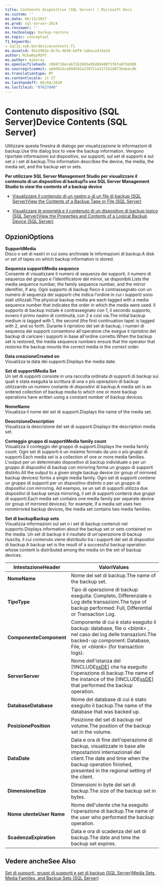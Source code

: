 ```yaml
---
title: Contenuto dispositivo (SQL Server) | Microsoft Docs
ms.custom: ''
ms.date: 06/13/2017
ms.prod: sql-server-2014
ms.reviewer: ''
ms.technology: backup-restore
ms.topic: conceptual
f1_keywords:
- sql12.swb.bnrdevicecontents.f1
ms.assetid: 95e1902e-8c7a-4830-bdf9-1a6aca414a24
author: MikeRayMSFT
ms.author: mikeray
ms.openlocfilehash: c904718eca671b1965a95d0d400f3f6fa075b500
ms.sourcegitcommit: ad4d92dce894592a259721a1571b1d8736abacdb
ms.translationtype: MT
ms.contentlocale: it-IT
ms.lasthandoff: 08/04/2020
ms.locfileid: "87627840"
---
```

# <a name="device-contents-sql-server"></a><span data-ttu-id="a75b4-102">Contenuto dispositivo (SQL Server)</span><span class="sxs-lookup"><span data-stu-id="a75b4-102">Device Contents (SQL Server)</span></span>
  <span data-ttu-id="a75b4-103">Utilizzare questa finestra di dialogo per visualizzazione le informazioni di backup.</span><span class="sxs-lookup"><span data-stu-id="a75b4-103">Use this dialog box to view the backup information.</span></span> <span data-ttu-id="a75b4-104">Vengono riportate informazioni sul dispositivo, sui supporti, sul set di supporti e sul set o i set di backup.</span><span class="sxs-lookup"><span data-stu-id="a75b4-104">This information describes the device, the media, the media set, and the backup set or sets.</span></span>  
  
 <span data-ttu-id="a75b4-105">**Per utilizzare SQL Server Management Studio per visualizzare il contenuto di un dispositivo di backup**</span><span class="sxs-lookup"><span data-stu-id="a75b4-105">**To use SQL Server Management Studio to view the contents of a backup device**</span></span>  
  
-   [<span data-ttu-id="a75b4-106">Visualizzare il contenuto di un nastro o di un file di backup &#40;SQL Server&#41;</span><span class="sxs-lookup"><span data-stu-id="a75b4-106">View the Contents of a Backup Tape or File &#40;SQL Server&#41;</span></span>](view-the-contents-of-a-backup-tape-or-file-sql-server.md)  
  
-   [<span data-ttu-id="a75b4-107">Visualizzare le proprietà e il contenuto di un dispositivo di backup logico &#40;SQL Server&#41;</span><span class="sxs-lookup"><span data-stu-id="a75b4-107">View the Properties and Contents of a Logical Backup Device &#40;SQL Server&#41;</span></span>](view-the-properties-and-contents-of-a-logical-backup-device-sql-server.md)  
  
## <a name="options"></a><span data-ttu-id="a75b4-108">Opzioni</span><span class="sxs-lookup"><span data-stu-id="a75b4-108">Options</span></span>  
 <span data-ttu-id="a75b4-109">**Supporti**</span><span class="sxs-lookup"><span data-stu-id="a75b4-109">**Media**</span></span>  
 <span data-ttu-id="a75b4-110">Disco o set di nastri in cui sono archiviate le informazioni di backup.</span><span class="sxs-lookup"><span data-stu-id="a75b4-110">A disk or set of tapes on which backup information is stored.</span></span>  
  
 <span data-ttu-id="a75b4-111">**Sequenza supporti**</span><span class="sxs-lookup"><span data-stu-id="a75b4-111">**Media sequence**</span></span>  
 <span data-ttu-id="a75b4-112">Consente di visualizzare il numero di sequenza dei supporti, il numero di sequenza del gruppo e l'identificatore del mirror, se disponibili.</span><span class="sxs-lookup"><span data-stu-id="a75b4-112">Lists the media sequence number, the family sequence number, and the mirror identifier, if any.</span></span> <span data-ttu-id="a75b4-113">Ogni supporto di backup fisico è contrassegnato con un numero di sequenza dei supporti che indica l'ordine in cui i supporti sono stati utilizzati.</span><span class="sxs-lookup"><span data-stu-id="a75b4-113">The physical backup media are each tagged with a media sequence number that indicates the order in which the media were used.</span></span> <span data-ttu-id="a75b4-114">Il supporto di backup iniziale è contrassegnato con 1, il secondo supporto, ovvero il primo nastro di continuità, con 2 e così via.</span><span class="sxs-lookup"><span data-stu-id="a75b4-114">The initial backup medium is tagged with 1, the second (the first continuation tape) is tagged with 2, and so forth.</span></span> <span data-ttu-id="a75b4-115">Durante il ripristino del set di backup, i numeri di sequenza dei supporti consentono all'operatore che esegue il ripristino del backup di caricare i supporti in base all'ordine corretto.</span><span class="sxs-lookup"><span data-stu-id="a75b4-115">When the backup set is restored, the media sequence numbers ensure that the operator that restores the backup mounts the correct media in the correct order.</span></span>  
  
 <span data-ttu-id="a75b4-116">**Data creazione**</span><span class="sxs-lookup"><span data-stu-id="a75b4-116">**Created on**</span></span>  
 <span data-ttu-id="a75b4-117">Visualizza la data dei supporti.</span><span class="sxs-lookup"><span data-stu-id="a75b4-117">Displays the media date.</span></span>  
  
 <span data-ttu-id="a75b4-118">**Set di supporti**</span><span class="sxs-lookup"><span data-stu-id="a75b4-118">**Media Set**</span></span>  
 <span data-ttu-id="a75b4-119">Un set di supporti consiste in una raccolta ordinata di supporti di backup sui quali è stata eseguita la scrittura di una o più operazioni di backup utilizzando un numero costante di dispositivi di backup.</span><span class="sxs-lookup"><span data-stu-id="a75b4-119">A media set is an ordered collection of backup media to which one or more backup operations have written using a constant number of backup devices.</span></span>  
  
 <span data-ttu-id="a75b4-120">**Nome**</span><span class="sxs-lookup"><span data-stu-id="a75b4-120">**Name**</span></span>  
 <span data-ttu-id="a75b4-121">Visualizza il nome del set di supporti.</span><span class="sxs-lookup"><span data-stu-id="a75b4-121">Displays the name of the media set.</span></span>  
  
 <span data-ttu-id="a75b4-122">**Descrizione**</span><span class="sxs-lookup"><span data-stu-id="a75b4-122">**Description**</span></span>  
 <span data-ttu-id="a75b4-123">Visualizza la descrizione del set di supporti.</span><span class="sxs-lookup"><span data-stu-id="a75b4-123">Displays the description media set.</span></span>  
  
 <span data-ttu-id="a75b4-124">**Conteggio gruppo di supporti**</span><span class="sxs-lookup"><span data-stu-id="a75b4-124">**Media family count**</span></span>  
 <span data-ttu-id="a75b4-125">Visualizza il conteggio del gruppo di supporti.</span><span class="sxs-lookup"><span data-stu-id="a75b4-125">Displays the media family count.</span></span> <span data-ttu-id="a75b4-126">Ogni set di supporti è un insieme formato da uno o più gruppi di supporti.</span><span class="sxs-lookup"><span data-stu-id="a75b4-126">Each media set is a collection of one or more media families.</span></span> <span data-ttu-id="a75b4-127">L'output per un determinato dispositivo di backup individuale o per un gruppo di dispositivi di backup con mirroring forma un gruppo di supporti distinto.</span><span class="sxs-lookup"><span data-stu-id="a75b4-127">All the output to a given single backup device (or group of mirrored backup devices) forms a single media family.</span></span> <span data-ttu-id="a75b4-128">Ogni set di supporti contiene un gruppo di supporti per un dispositivo distinto o per un gruppo di dispositivi con mirroring. Ad esempio, se un set di supporti utilizza due dispositivi di backup senza mirroring, il set di supporti conterrà due gruppi di supporti.</span><span class="sxs-lookup"><span data-stu-id="a75b4-128">Each media set contains one media family per separate device (or group of mirrored devices); for example, if a media set uses two nonmirrored backup devices, the media set contains two media families.</span></span>  
  
 <span data-ttu-id="a75b4-129">**Set di backup**</span><span class="sxs-lookup"><span data-stu-id="a75b4-129">**Backup sets**</span></span>  
 <span data-ttu-id="a75b4-130">Visualizza informazioni sul set o i set di backup contenuti nel supporto.</span><span class="sxs-lookup"><span data-stu-id="a75b4-130">Displays information about the backup set or sets contained on the media.</span></span> <span data-ttu-id="a75b4-131">Un set di backup è il risultato di un'operazione di backup riuscita, il cui contenuto viene distribuito tra i supporti del set di dispositivi di backup.</span><span class="sxs-lookup"><span data-stu-id="a75b4-131">A backup set is the result of a successful backup operation whose content is distributed among the media on the set of backup devices.</span></span>  
  
|<span data-ttu-id="a75b4-132">Intestazione</span><span class="sxs-lookup"><span data-stu-id="a75b4-132">Header</span></span>|<span data-ttu-id="a75b4-133">Valori</span><span class="sxs-lookup"><span data-stu-id="a75b4-133">Values</span></span>|  
|------------|------------|  
|<span data-ttu-id="a75b4-134">**Nome**</span><span class="sxs-lookup"><span data-stu-id="a75b4-134">**Name**</span></span>|<span data-ttu-id="a75b4-135">Nome del set di backup.</span><span class="sxs-lookup"><span data-stu-id="a75b4-135">The name of the backup set.</span></span>|  
|<span data-ttu-id="a75b4-136">**Tipo**</span><span class="sxs-lookup"><span data-stu-id="a75b4-136">**Type**</span></span>|<span data-ttu-id="a75b4-137">Tipo di operazione di backup eseguita: Completo, Differenziale o Log delle transazioni.</span><span class="sxs-lookup"><span data-stu-id="a75b4-137">The type of backup performed: Full, Differential or Transaction Log.</span></span>|  
|<span data-ttu-id="a75b4-138">**Componente**</span><span class="sxs-lookup"><span data-stu-id="a75b4-138">**Component**</span></span>|<span data-ttu-id="a75b4-139">Componente di cui è stato eseguito il backup: database, file o *\<blank>* , nel caso dei log delle transazioni.</span><span class="sxs-lookup"><span data-stu-id="a75b4-139">The backed-up component: Database, File, or *\<blank>* (for transaction logs).</span></span>|  
|<span data-ttu-id="a75b4-140">**Server**</span><span class="sxs-lookup"><span data-stu-id="a75b4-140">**Server**</span></span>|<span data-ttu-id="a75b4-141">Nome dell'istanza del [!INCLUDE[ssDE](../../includes/ssde-md.md)] che ha eseguito l'operazione di backup.</span><span class="sxs-lookup"><span data-stu-id="a75b4-141">The name of the instance of the [!INCLUDE[ssDE](../../includes/ssde-md.md)] that performed the backup operation.</span></span>|  
|<span data-ttu-id="a75b4-142">**Database**</span><span class="sxs-lookup"><span data-stu-id="a75b4-142">**Database**</span></span>|<span data-ttu-id="a75b4-143">Nome del database di cui è stato eseguito il backup.</span><span class="sxs-lookup"><span data-stu-id="a75b4-143">The name of the database that was backed up.</span></span>|  
|<span data-ttu-id="a75b4-144">**Posizione**</span><span class="sxs-lookup"><span data-stu-id="a75b4-144">**Position**</span></span>|<span data-ttu-id="a75b4-145">Posizione del set di backup nel volume.</span><span class="sxs-lookup"><span data-stu-id="a75b4-145">The position of the backup set in the volume.</span></span>|  
|<span data-ttu-id="a75b4-146">**Data**</span><span class="sxs-lookup"><span data-stu-id="a75b4-146">**Date**</span></span>|<span data-ttu-id="a75b4-147">Data e ora di fine dell'operazione di backup, visualizzate in base alle impostazioni internazionali del client.</span><span class="sxs-lookup"><span data-stu-id="a75b4-147">The date and time when the backup operation finished, presented in the regional setting of the client.</span></span>|  
|<span data-ttu-id="a75b4-148">**Dimensione**</span><span class="sxs-lookup"><span data-stu-id="a75b4-148">**Size**</span></span>|<span data-ttu-id="a75b4-149">Dimensioni in byte del set di backup.</span><span class="sxs-lookup"><span data-stu-id="a75b4-149">The size of the backup set in bytes.</span></span>|  
|<span data-ttu-id="a75b4-150">**Nome utente**</span><span class="sxs-lookup"><span data-stu-id="a75b4-150">**User Name**</span></span>|<span data-ttu-id="a75b4-151">Nome dell'utente che ha eseguito l'operazione di backup.</span><span class="sxs-lookup"><span data-stu-id="a75b4-151">The name of the user who performed the backup operation.</span></span>|  
|<span data-ttu-id="a75b4-152">**Scadenza**</span><span class="sxs-lookup"><span data-stu-id="a75b4-152">**Expiration**</span></span>|<span data-ttu-id="a75b4-153">Data e ora di scadenza del set di backup.</span><span class="sxs-lookup"><span data-stu-id="a75b4-153">The date and time the backup set expires.</span></span>|  
  
## <a name="see-also"></a><span data-ttu-id="a75b4-154">Vedere anche</span><span class="sxs-lookup"><span data-stu-id="a75b4-154">See Also</span></span>  
 [<span data-ttu-id="a75b4-155">Set di supporti, gruppi di supporti e set di backup &#40;SQL Server&#41;</span><span class="sxs-lookup"><span data-stu-id="a75b4-155">Media Sets, Media Families, and Backup Sets &#40;SQL Server&#41;</span></span>](media-sets-media-families-and-backup-sets-sql-server.md)  
  
  
